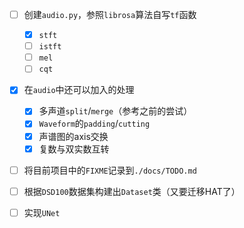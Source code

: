 - [ ] 创建`audio.py`，参照`librosa`算法自写`tf`函数
  - [x] `stft`
  - [ ] `istft`
  - [ ] `mel`
  - [ ] `cqt`
- [x] 在`audio`中还可以加入的处理
  - [x] 多声道`split`/`merge`（参考之前的尝试）
  - [x] `Waveform`的`padding`/`cutting`
  - [x] 声谱图的axis交换
  - [x] 复数与双实数互转
- [ ] 将目前项目中的`FIXME`记录到`./docs/TODO.md`
- [ ] 根据`DSD100`数据集构建出`Dataset`类（又要迁移HAT了）
- [ ] 实现`UNet`

